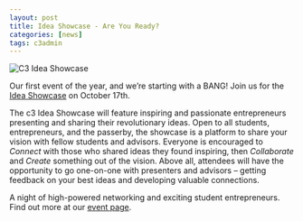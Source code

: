 ```yaml
---
layout: post
title: Idea Showcase - Are You Ready?
categories: [news]
tags: c3admin
---
```

![C3 Idea Showcase](http://c3inspire.com/wp-content/uploads/2012/10/c3-Idea-Showcase-Slide.jpg)

Our first event of the year, and we’re starting with a BANG! Join us for the [Idea Showcase](/inspire/ideashowcase2012) on October 17th.

The c3 Idea Showcase will feature inspiring and passionate entrepreneurs presenting and sharing their revolutionary ideas. Open to all students, entrepreneurs, and the passerby, the showcase is a platform to share your vision with fellow students and advisors. Everyone is encouraged to *Connect* with those who shared ideas they found inspiring, then *Collaborate* and *Create* something out of the vision. Above all, attendees will have the opportunity to go one-on-one with presenters and advisors – getting feedback on your best ideas and developing valuable connections.

A night of high-powered networking and exciting student entrepreneurs. Find out more at our [event page](/inspire/ideashowcase2012).
